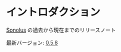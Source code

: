 # イントロダクション

[Sonolus](https://sonolus.com) の過去から現在までのリリースノート

最新バージョン: [0.5.8](./versions/0.5.8.md)
